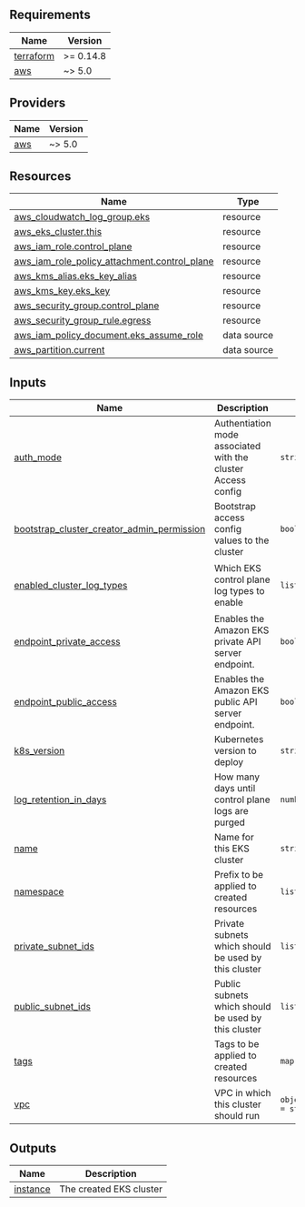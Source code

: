 <!-- BEGIN_TF_DOCS -->
## Requirements

| Name | Version |
|------|---------|
| <a name="requirement_terraform"></a> [terraform](#requirement\_terraform) | >= 0.14.8 |
| <a name="requirement_aws"></a> [aws](#requirement\_aws) | ~> 5.0 |

## Providers

| Name | Version |
|------|---------|
| <a name="provider_aws"></a> [aws](#provider\_aws) | ~> 5.0 |

## Resources

| Name | Type |
|------|------|
| [aws_cloudwatch_log_group.eks](https://registry.terraform.io/providers/hashicorp/aws/latest/docs/resources/cloudwatch_log_group) | resource |
| [aws_eks_cluster.this](https://registry.terraform.io/providers/hashicorp/aws/latest/docs/resources/eks_cluster) | resource |
| [aws_iam_role.control_plane](https://registry.terraform.io/providers/hashicorp/aws/latest/docs/resources/iam_role) | resource |
| [aws_iam_role_policy_attachment.control_plane](https://registry.terraform.io/providers/hashicorp/aws/latest/docs/resources/iam_role_policy_attachment) | resource |
| [aws_kms_alias.eks_key_alias](https://registry.terraform.io/providers/hashicorp/aws/latest/docs/resources/kms_alias) | resource |
| [aws_kms_key.eks_key](https://registry.terraform.io/providers/hashicorp/aws/latest/docs/resources/kms_key) | resource |
| [aws_security_group.control_plane](https://registry.terraform.io/providers/hashicorp/aws/latest/docs/resources/security_group) | resource |
| [aws_security_group_rule.egress](https://registry.terraform.io/providers/hashicorp/aws/latest/docs/resources/security_group_rule) | resource |
| [aws_iam_policy_document.eks_assume_role](https://registry.terraform.io/providers/hashicorp/aws/latest/docs/data-sources/iam_policy_document) | data source |
| [aws_partition.current](https://registry.terraform.io/providers/hashicorp/aws/latest/docs/data-sources/partition) | data source |

## Inputs

| Name | Description | Type | Default | Required |
|------|-------------|------|---------|:--------:|
| <a name="input_auth_mode"></a> [auth\_mode](#input\_auth\_mode) | Authentiation mode associated with the cluster Access config | `string` | `"API_AND_CONFIG_MAP"` | no |
| <a name="input_bootstrap_cluster_creator_admin_permission"></a> [bootstrap\_cluster\_creator\_admin\_permission](#input\_bootstrap\_cluster\_creator\_admin\_permission) | Bootstrap access config values to the cluster | `bool` | `false` | no |
| <a name="input_enabled_cluster_log_types"></a> [enabled\_cluster\_log\_types](#input\_enabled\_cluster\_log\_types) | Which EKS control plane log types to enable | `list(string)` | <pre>[<br>  "api",<br>  "audit"<br>]</pre> | no |
| <a name="input_endpoint_private_access"></a> [endpoint\_private\_access](#input\_endpoint\_private\_access) | Enables the Amazon EKS private API server endpoint. | `bool` | `false` | no |
| <a name="input_endpoint_public_access"></a> [endpoint\_public\_access](#input\_endpoint\_public\_access) | Enables the Amazon EKS public API server endpoint. | `bool` | `true` | no |
| <a name="input_k8s_version"></a> [k8s\_version](#input\_k8s\_version) | Kubernetes version to deploy | `string` | n/a | yes |
| <a name="input_log_retention_in_days"></a> [log\_retention\_in\_days](#input\_log\_retention\_in\_days) | How many days until control plane logs are purged | `number` | `7` | no |
| <a name="input_name"></a> [name](#input\_name) | Name for this EKS cluster | `string` | n/a | yes |
| <a name="input_namespace"></a> [namespace](#input\_namespace) | Prefix to be applied to created resources | `list(string)` | `[]` | no |
| <a name="input_private_subnet_ids"></a> [private\_subnet\_ids](#input\_private\_subnet\_ids) | Private subnets which should be used by this cluster | `list(string)` | n/a | yes |
| <a name="input_public_subnet_ids"></a> [public\_subnet\_ids](#input\_public\_subnet\_ids) | Public subnets which should be used by this cluster | `list(string)` | n/a | yes |
| <a name="input_tags"></a> [tags](#input\_tags) | Tags to be applied to created resources | `map(string)` | `{}` | no |
| <a name="input_vpc"></a> [vpc](#input\_vpc) | VPC in which this cluster should run | `object({ id = string })` | n/a | yes |

## Outputs

| Name | Description |
|------|-------------|
| <a name="output_instance"></a> [instance](#output\_instance) | The created EKS cluster |
<!-- END_TF_DOCS -->
